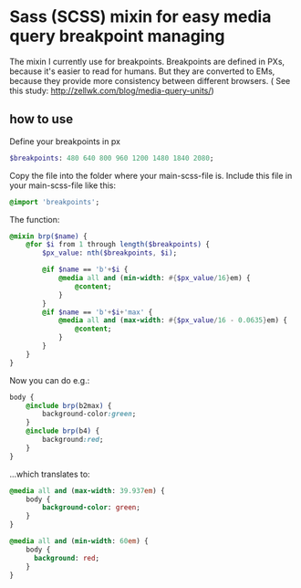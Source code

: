 Sass (SCSS) mixin for easy media query breakpoint managing
===
The mixin I currently use for breakpoints. Breakpoints are defined in PXs, because it's easier to read for humans. But they are converted to EMs, because they provide more consistency between different browsers. ( See this study: http://zellwk.com/blog/media-query-units/)


how to use
---
Define your breakpoints in px
```SASS
$breakpoints: 480 640 800 960 1200 1480 1840 2080;
```

Copy the file into the folder where your main-scss-file is.
Include this file in your main-scss-file like this:
```SASS
@import 'breakpoints';
```

The function:
```SASS
@mixin brp($name) {
	@for $i from 1 through length($breakpoints) {
		$px_value: nth($breakpoints, $i);

		@if $name == 'b'+$i {
			@media all and (min-width: #{$px_value/16}em) {
				@content;
			}
		}
		@if $name == 'b'+$i+'max' {
			@media all and (max-width: #{$px_value/16 - 0.0635}em) {
				@content;
			}
		}
	}
}
```

Now you can do e.g.:
```SASS
body {
	@include brp(b2max) {
		background-color:green;
	}
	@include brp(b4) {
		background:red;
	}
}
```
...which translates to:
```SASS
@media all and (max-width: 39.937em) {
	body {
		background-color: green;
	}
}

@media all and (min-width: 60em) {
    body {
      background: red;
  	}
}
```
